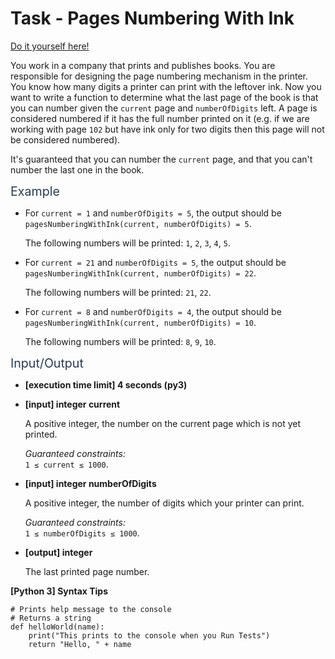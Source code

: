 # Task - Pages Numbering With Ink

[Do it yourself here!](https://app.codesignal.com/arcade/code-arcade/labyrinth-of-nested-loops/pdw3izd7SpMTBJqSy)

<p>You work in a company that prints and publishes books. You are responsible for designing the page numbering mechanism in the printer. You know how many digits a printer can print with the leftover ink. Now you want to write a function to determine what the last page of the book is that you can number given the <code>current</code> page and <code>numberOfDigits</code> left. A page is considered numbered if it has the full number printed on it (e.g. if we are working with page <code>102</code> but have ink only for two digits then this page will not be considered numbered).</p>
<p>It's guaranteed that you can number the <code>current</code> page, and that you can't number the last one in the book.</p>
<p><span class="markdown--header" style="color:#2b3b52;font-size:1.4em">Example</span></p>
<ul>
<li>
<p>For <code>current = 1</code> and <code>numberOfDigits = 5</code>, the output should be<br>
<code>pagesNumberingWithInk(current, numberOfDigits) = 5</code>.</p>
<p>The following numbers will be printed: <code>1</code>, <code>2</code>, <code>3</code>, <code>4</code>, <code>5</code>.</p>
</li>
<li>
<p>For <code>current = 21</code> and <code>numberOfDigits = 5</code>, the output should be<br>
<code>pagesNumberingWithInk(current, numberOfDigits) = 22</code>.</p>
<p>The following numbers will be printed: <code>21</code>, <code>22</code>.</p>
</li>
<li>
<p>For <code>current = 8</code> and <code>numberOfDigits = 4</code>, the output should be<br>
<code>pagesNumberingWithInk(current, numberOfDigits) = 10</code>.</p>
<p>The following numbers will be printed: <code>8</code>, <code>9</code>, <code>10</code>.</p>
</li>
</ul>
<p><span class="markdown--header" style="color:#2b3b52;font-size:1.4em">Input/Output</span></p>
<ul>
<li>
<p><strong>[execution time limit] 4 seconds (py3)</strong></p>
</li>
<li>
<p><strong>[input] integer current</strong></p>
<p>A positive integer, the number on the current page which is not yet printed.</p>
<p><em>Guaranteed constraints:</em><br>
<code>1 ≤ current ≤ 1000</code>.</p>
</li>
<li>
<p><strong>[input] integer numberOfDigits</strong></p>
<p>A positive integer, the number of digits which your printer can print.</p>
<p><em>Guaranteed constraints:</em><br>
<code>1 ≤ numberOfDigits ≤ 1000</code>.</p>
</li>
<li>
<p><strong>[output] integer</strong></p>
<p>The last printed page number.</p>
</li>
</ul>
<p><strong>[Python 3] Syntax Tips</strong></p>
<pre><code class="language-python"><span class="hljs-comment"># Prints help message to the console</span>
<span class="hljs-comment"># Returns a string</span>
<span class="hljs-keyword">def</span> <span class="hljs-title function_">helloWorld</span>(<span class="hljs-params">name</span>):
    <span class="hljs-built_in">print</span>(<span class="hljs-string">"This prints to the console when you Run Tests"</span>)
    <span class="hljs-keyword">return</span> <span class="hljs-string">"Hello, "</span> + name

</code></pre>
